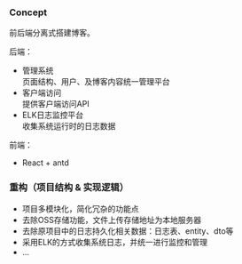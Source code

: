 ### Concept

前后端分离式搭建博客。

后端：
- 管理系统  
页面结构、用户、及博客内容统一管理平台
- 客户端访问  
提供客户端访问API
- ELK日志监控平台  
收集系统运行时的日志数据

前端：
- React + antd

### 重构（项目结构 & 实现逻辑）

- 项目多模块化，简化冗杂的功能点
- 去除OSS存储功能，文件上传存储地址为本地服务器
- 去除原项目中的日志持久化相关数据：日志表、entity、dto等
- 采用ELK的方式收集系统日志，并统一进行监控和管理
- ...